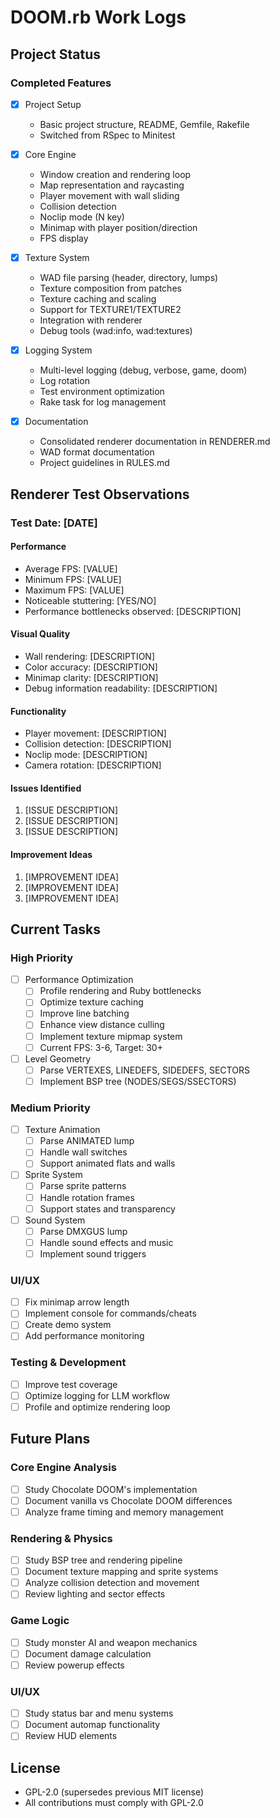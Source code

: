 # DOOM.rb Work Logs

## Project Status

### Completed Features
- [x] Project Setup
  - Basic project structure, README, Gemfile, Rakefile
  - Switched from RSpec to Minitest

- [x] Core Engine
  - Window creation and rendering loop
  - Map representation and raycasting
  - Player movement with wall sliding
  - Collision detection
  - Noclip mode (N key)
  - Minimap with player position/direction
  - FPS display

- [x] Texture System
  - WAD file parsing (header, directory, lumps)
  - Texture composition from patches
  - Texture caching and scaling
  - Support for TEXTURE1/TEXTURE2
  - Integration with renderer
  - Debug tools (wad:info, wad:textures)

- [x] Logging System
  - Multi-level logging (debug, verbose, game, doom)
  - Log rotation
  - Test environment optimization
  - Rake task for log management

- [x] Documentation
  - Consolidated renderer documentation in RENDERER.md
  - WAD format documentation
  - Project guidelines in RULES.md

## Renderer Test Observations

### Test Date: [DATE]

#### Performance
- Average FPS: [VALUE]
- Minimum FPS: [VALUE]
- Maximum FPS: [VALUE]
- Noticeable stuttering: [YES/NO]
- Performance bottlenecks observed: [DESCRIPTION]

#### Visual Quality
- Wall rendering: [DESCRIPTION]
- Color accuracy: [DESCRIPTION]
- Minimap clarity: [DESCRIPTION]
- Debug information readability: [DESCRIPTION]

#### Functionality
- Player movement: [DESCRIPTION]
- Collision detection: [DESCRIPTION]
- Noclip mode: [DESCRIPTION]
- Camera rotation: [DESCRIPTION]

#### Issues Identified
1. [ISSUE DESCRIPTION]
2. [ISSUE DESCRIPTION]
3. [ISSUE DESCRIPTION]

#### Improvement Ideas
1. [IMPROVEMENT IDEA]
2. [IMPROVEMENT IDEA]
3. [IMPROVEMENT IDEA]

## Current Tasks

### High Priority
- [ ] Performance Optimization
  - [ ] Profile rendering and Ruby bottlenecks
  - [ ] Optimize texture caching
  - [ ] Improve line batching
  - [ ] Enhance view distance culling
  - [ ] Implement texture mipmap system
  - [ ] Current FPS: 3-6, Target: 30+

- [ ] Level Geometry
  - [ ] Parse VERTEXES, LINEDEFS, SIDEDEFS, SECTORS
  - [ ] Implement BSP tree (NODES/SEGS/SSECTORS)

### Medium Priority
- [ ] Texture Animation
  - [ ] Parse ANIMATED lump
  - [ ] Handle wall switches
  - [ ] Support animated flats and walls

- [ ] Sprite System
  - [ ] Parse sprite patterns
  - [ ] Handle rotation frames
  - [ ] Support states and transparency

- [ ] Sound System
  - [ ] Parse DMXGUS lump
  - [ ] Handle sound effects and music
  - [ ] Implement sound triggers

### UI/UX
- [ ] Fix minimap arrow length
- [ ] Implement console for commands/cheats
- [ ] Create demo system
- [ ] Add performance monitoring

### Testing & Development
- [ ] Improve test coverage
- [ ] Optimize logging for LLM workflow
- [ ] Profile and optimize rendering loop

## Future Plans

### Core Engine Analysis
- [ ] Study Chocolate DOOM's implementation
- [ ] Document vanilla vs Chocolate DOOM differences
- [ ] Analyze frame timing and memory management

### Rendering & Physics
- [ ] Study BSP tree and rendering pipeline
- [ ] Document texture mapping and sprite systems
- [ ] Analyze collision detection and movement
- [ ] Review lighting and sector effects

### Game Logic
- [ ] Study monster AI and weapon mechanics
- [ ] Document damage calculation
- [ ] Review powerup effects

### UI/UX
- [ ] Study status bar and menu systems
- [ ] Document automap functionality
- [ ] Review HUD elements

## License
- GPL-2.0 (supersedes previous MIT license)
- All contributions must comply with GPL-2.0